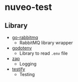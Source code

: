 # nuveo-test

## Library
- [go-rabbitmq](https://github.com/wagslane/go-rabbitmq)
  - RabbitMQ library wrapper
- [godotenv](https://github.com/joho/godotenv)
  - Library to read `.env` file
- [zap](https://github.com/uber-go/zap)
  - Logging
- [testify](https://github.com/stretchr/testify)
  - Testing
